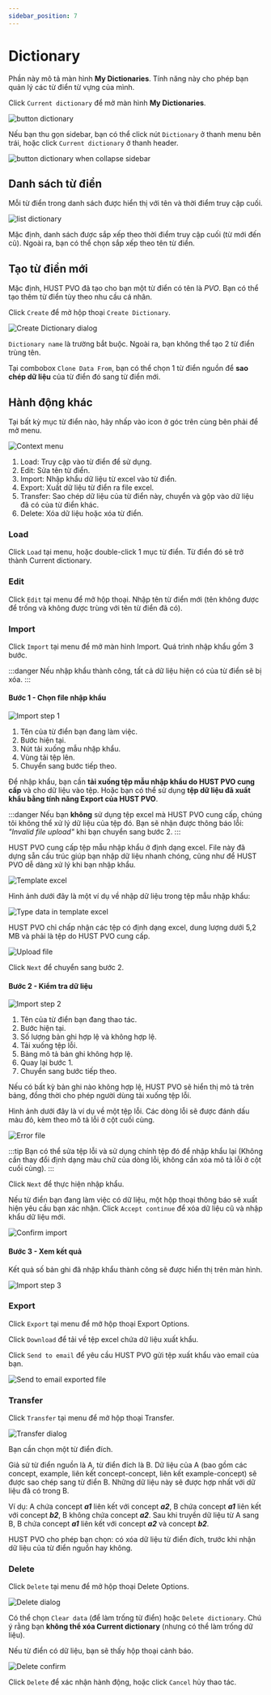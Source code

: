 ```yaml
---
sidebar_position: 7
---
```


# Dictionary

Phần này mô tả màn hình **My Dictionaries**. Tính năng này cho phép bạn quản lý các từ điển từ vựng của mình.

Click ```Current dictionary``` để mở màn hình **My Dictionaries**.

![button dictionary](./img/btnDictionary1.png)

Nếu bạn thu gọn sidebar, bạn có thể click nút ```Dictionary``` ở thanh menu bên trái, hoặc click ```Current dictionary``` ở thanh header.

![button dictionary when collapse sidebar](./img/btnDictionary2.png)

## Danh sách từ điển

Mỗi từ điển trong danh sách được hiển thị với tên và thời điểm truy cập cuối.

![list dictionary](./img/listDictionary.png)

Mặc định, danh sách được sắp xếp theo thời điểm truy cập cuối (từ mới đến cũ). Ngoài ra, bạn có thể chọn sắp xếp theo tên từ điển.

## Tạo từ điển mới

Mặc định, HUST PVO đã tạo cho bạn một từ điển có tên là *PVO*. Bạn có thể tạo thêm từ điển tùy theo nhu cầu cá nhân.

Click ```Create``` để mở hộp thoại ```Create Dictionary```.

![Create Dictionary dialog](./img/createDictionary.png)

```Dictionary name``` là trường bắt buộc. Ngoài ra, bạn không thể tạo 2 từ điển trùng tên.

Tại combobox ```Clone Data From```, bạn có thể chọn 1 từ điển nguồn để **sao chép dữ liệu** của từ điển đó sang từ điển mới.

## Hành động khác

Tại bất kỳ mục từ điển nào, hãy nhấp vào icon ở góc trên cùng bên phải để mở menu.

![Context menu](./img/dictionaryContextMenu.png)

1. Load: Truy cập vào từ điển để sử dụng.
2. Edit: Sửa tên từ điển.
3. Import: Nhập khẩu dữ liệu từ excel vào từ điển.
4. Export: Xuất dữ liệu từ điển ra file excel.
5. Transfer: Sao chép dữ liệu của từ điển này, chuyển và gộp vào dữ liệu đã có của từ điển khác.
6. Delete: Xóa dữ liệu hoặc xóa từ điển.

### Load

Click ```Load``` tại menu, hoặc double-click 1 mục từ điển. Từ điển đó sẽ trở thành Current dictionary.

### Edit

Click ```Edit``` tại menu để mở hộp thoại.
Nhập tên từ điển mới (tên không được để trống và không được trùng với tên từ điển đã có).

### Import

Click ```Import``` tại menu để mở màn hình Import. Quá trình nhập khẩu gồm 3 bước.

:::danger
Nếu nhập khẩu thành công, tất cả dữ liệu hiện có của từ điển sẽ bị xóa.
:::

#### Bước 1 - Chọn file nhập khẩu

![Import step 1](./img/importStep1.png)

1. Tên của từ điển bạn đang làm việc.
2. Bước hiện tại.
3. Nút tải xuống mẫu nhập khẩu.
4. Vùng tải tệp lên.
5. Chuyển sang bước tiếp theo.

Để nhập khẩu, bạn cần **tải xuống tệp mẫu nhập khẩu do HUST PVO cung cấp** và cho dữ liệu vào tệp. Hoặc bạn có thể sử dụng **tệp dữ liệu đã xuất khẩu bằng tính năng Export của HUST PVO**.

:::danger
Nếu bạn **không** sử dụng tệp excel mà HUST PVO cung cấp, chúng tôi không thể xử lý dữ liệu của tệp đó. Bạn sẽ nhận được thông báo lỗi: *"Invalid file upload"* khi bạn chuyển sang bước 2.
:::

HUST PVO cung cấp tệp mẫu nhập khẩu ở định dạng excel. File này đã dựng sẵn cấu trúc giúp bạn nhập dữ liệu nhanh chóng, cũng như để HUST PVO dễ dàng xử lý khi bạn nhập khẩu.

![Template excel](./img/templateExcel.png)

Hình ảnh dưới đây là một ví dụ về nhập dữ liệu trong tệp mẫu nhập khẩu:

![Type data in template excel](./img/dataTemplateExcel.png)

HUST PVO chỉ chấp nhận các tệp có định dạng excel, dung lượng dưới 5,2 MB và phải là tệp do HUST PVO cung cấp.

![Upload file](./img/uploadTemplateFile.png)

Click ```Next``` để chuyển sang bước 2.

#### Bước 2 - Kiểm tra dữ liệu

![Import step 2](./img/importStep2.png)

1. Tên của từ điển bạn đang thao tác.
2. Bước hiện tại.
3. Số lượng bản ghi hợp lệ và không hợp lệ.
4. Tải xuống tệp lỗi.
5. Bảng mô tả bản ghi không hợp lệ.
6. Quay lại bước 1.
7. Chuyển sang bước tiếp theo.

Nếu có bất kỳ bản ghi nào không hợp lệ, HUST PVO sẽ hiển thị mô tả trên bảng, đồng thời cho phép người dùng tải xuống tệp lỗi.

Hình ảnh dưới đây là ví dụ về một tệp lỗi. Các dòng lỗi sẽ được đánh dấu màu đỏ, kèm theo mô tả lỗi ở cột cuối cùng.

![Error file](./img/errorFile.png)

:::tip
Bạn có thể sửa tệp lỗi và sử dụng chính tệp đó để nhập khẩu lại (Không cần thay đổi định dạng màu chữ của dòng lỗi, không cần xóa mô tả lỗi ở cột cuối cùng).
:::

Click ```Next``` để thực hiện nhập khẩu.

Nếu từ điển bạn đang làm việc có dữ liệu, một hộp thoại thông báo sẽ xuất hiện yêu cầu bạn xác nhận. Click ```Accept continue``` để xóa dữ liệu cũ và nhập khẩu dữ liệu mới.

![Confirm import](./img/confirmImport.png)

#### Bước 3 - Xem kết quả

Kết quả số bản ghi đã nhập khẩu thành công sẽ được hiển thị trên màn hình.

![Import step 3](./img/importStep3.png)

### Export

Click ```Export``` tại menu để mở hộp thoại Export Options.

Click ```Download``` để tải về tệp excel chứa dữ liệu xuất khẩu.

Click ```Send to email``` để yêu cầu HUST PVO gửi tệp xuất khẩu vào email của bạn.

![Send to email exported file](./img/emailExport.png)

### Transfer

Click ```Transfer``` tại menu để mở hộp thoại Transfer.

![Transfer dialog](./img/transferDialog.png)

Bạn cần chọn một từ điển đích.

Giả sử từ điển nguồn là A, từ điển đích là B. Dữ liệu của A (bao gồm các concept, example, liên kết concept-concept, liên kết example-concept) sẽ được sao chép sang từ điển B. Những dữ liệu này sẽ được hợp nhất với dữ liệu đã có trong B.

Ví dụ: A chứa concept ***a1*** liên kết với concept ***a2***, B chứa concept ***a1*** liên kết với concept ***b2***, B không chứa concept ***a2***. Sau khi truyền dữ liệu từ A sang B, B chứa concept ***a1*** liên kết với concept ***a2*** và concept ***b2***.

HUST PVO cho phép bạn chọn: có xóa dữ liệu từ điển đích, trước khi nhận dữ liệu của từ điển nguồn hay không.

### Delete

Click ```Delete``` tại menu để mở hộp thoại Delete Options.

![Delete dialog](./img/deleteDialog.png)

Có thể chọn ```Clear data``` (để làm trống từ điển) hoặc ```Delete dictionary```. Chú ý rằng bạn **không thể xóa Current dictionary** (nhưng có thể làm trống dữ liệu).

Nếu từ điển có dữ liệu, bạn sẽ thấy hộp thoại cảnh báo.

![Delete confirm](./img/deleteConfirm.png)

Click ```Delete``` để xác nhận hành động, hoặc click ```Cancel``` hủy thao tác.